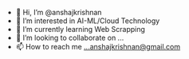- 👋 Hi, I’m @anshajkrishnan
- 👀 I’m interested in AI-ML/Cloud Technology
- 🌱 I’m currently learning Web Scrapping
- 💞️ I’m looking to collaborate on ...
- 📫 How to reach me ...anshajkrishnan@gmail.com

<!---
anshajkrishnan/anshajkrishnan is a ✨ special ✨ repository because its `README.md` (this file) appears on your GitHub profile.
You can click the Preview link to take a look at your changes.
--->
